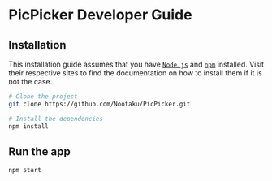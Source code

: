 # PicPicker Developer Guide

## Installation

This installation guide assumes that you have [`Node.js`](https://nodejs.org/en/download/) and [`npm`](https://docs.npmjs.com/) installed. Visit their respective sites to find the documentation on how to install them if it is not the case.

```bash
# Clone the project
git clone https://github.com/Nootaku/PicPicker.git

# Install the dependencies
npm install
```

## Run the app

```bash
npm start
```

